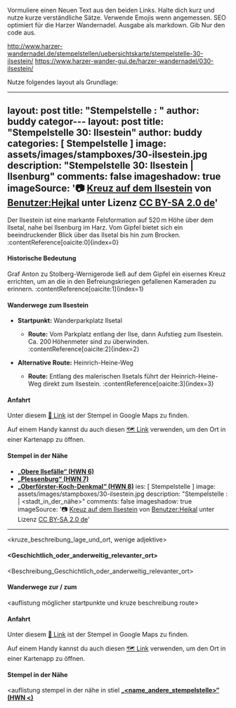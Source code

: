 Vormuliere einen Neuen Text aus den beiden Links. 
Halte dich kurz und nutze kurze verständliche Sätze. Verwende Emojis wenn angemessen.
SEO optimiert für die Harzer Wandernadel.
Ausgabe als markdown. Gib Nur den code aus.

http://www.harzer-wandernadel.de/stempelstellen/uebersichtskarte/stempelstelle-30-ilsestein/
https://www.harzer-wander-gui.de/harzer-wandernadel/030-ilsestein/

Nutze folgendes layout als Grundlage:

---
layout: post
title:  "Stempelstelle <nummer>: <name>"
author: buddy
categor---
layout: post
title:  "Stempelstelle 30: Ilsestein"
author: buddy
categories: [ Stempelstelle ]
image: assets/images/stampboxes/30-ilsestein.jpg
description: "Stempelstelle 30: Ilsestein | Ilsenburg"
comments: false
imageshadow: true
imageSource: '📷 [Kreuz auf dem Ilsestein](https://commons.wikimedia.org/wiki/File:Kreuz_auf_dem_Ilsestein.jpg) von <a href="https://de.wikipedia.org/wiki/Benutzer:Hejkal" class="extiw" title="de:Benutzer:Hejkal">Benutzer:Hejkal</a> unter Lizenz [CC BY-SA 2.0 de](https://creativecommons.org/licenses/by-sa/2.0/de/deed.en)'
---

Der Ilsestein ist eine markante Felsformation auf 520 m Höhe über dem Ilsetal, nahe bei Ilsenburg im Harz. Vom Gipfel bietet sich ein beeindruckender Blick über das Ilsetal bis hin zum Brocken. :contentReference[oaicite:0]{index=0}

#### Historische Bedeutung

Graf Anton zu Stolberg-Wernigerode ließ auf dem Gipfel ein eisernes Kreuz errichten, um an die in den Befreiungskriegen gefallenen Kameraden zu erinnern. :contentReference[oaicite:1]{index=1}

#### Wanderwege zum Ilsestein

- **Startpunkt:** Wanderparkplatz Ilsetal
  - **Route:** Vom Parkplatz entlang der Ilse, dann Aufstieg zum Ilsestein. Ca. 200 Höhenmeter sind zu überwinden. :contentReference[oaicite:2]{index=2}

- **Alternative Route:** Heinrich-Heine-Weg
  - **Route:** Entlang des malerischen Ilsetals führt der Heinrich-Heine-Weg direkt zum Ilsestein. :contentReference[oaicite:3]{index=3}

#### Anfahrt

Unter diesem [📍 Link](https://www.google.com/maps/dir/?api=1&origin=&destination=51.84634%2C%2010.66313) ist der Stempel in Google Maps zu finden.

<div class="android-only">
  Auf einem Handy kannst du auch diesen 
  <a href="geo:51.84634,10.66313">🗺️ Link</a> 
  verwenden, um den Ort in einer Kartenapp zu öffnen.
  <p></p>
</div>

#### Stempel in der Nähe

- [**„Obere Ilsefälle“ (HWN 6)**](/stempelstelle-6-obere-ilsefaelle)
- [**„Plessenburg“ (HWN 7)**](/stempelstelle-7-plessenburg)
- [**„Oberförster-Koch-Denkmal“ (HWN 8)**](/stempelstelle-8-oberfoerster-koch-denkmal)
ies: [ Stempelstelle ]
image: assets/images/stampboxes/30-ilsestein.jpg
description: "Stempelstelle <nummer>: <name> | <stadt_in_der_nähe>"
comments: false
imageshadow: true
imageSource: '📷 [Kreuz auf dem Ilsestein](https://commons.wikimedia.org/wiki/File:Kreuz_auf_dem_Ilsestein.jpg) von <a href="https://de.wikipedia.org/wiki/Benutzer:Hejkal" class="extiw" title="de:Benutzer:Hejkal">Benutzer:Hejkal</a> unter Lizenz [CC BY-SA 2.0 de](https://creativecommons.org/licenses/by-sa/2.0/de/deed.en)'
---

<kruze_beschreibung_lage_und_ort, wenige adjektive>



#### <Geschichtlich_oder_anderweitig_relevanter_ort>

<Beschreibung_Geschichtlich_oder_anderweitig_relevanter_ort>

#### Wanderwege zur / zum <namen>

<auflistung möglicher startpunkte und kruze beschreibung route>

#### Anfahrt

Unter diesem [📍 Link](https://www.google.com/maps/dir/?api=1&origin=&destination=<Latitude>%2C%20<Longitude>) ist der Stempel in Google Maps zu finden.


<div class="android-only">
  Auf einem Handy kannst du auch diesen 
  <a href="geo:<Latitude>,<Longitude>">🗺️ Link</a> 
  verwenden, um den Ort in einer Kartenapp zu öffnen.
  <p></p>
</div>

#### Stempel in der Nähe
<auflistung stempel in der nähe in stiel [**„<name_andere_stempelstelle>“ (HWN <)**](/stempelstelle-<nummer>-<name_snail_case>)